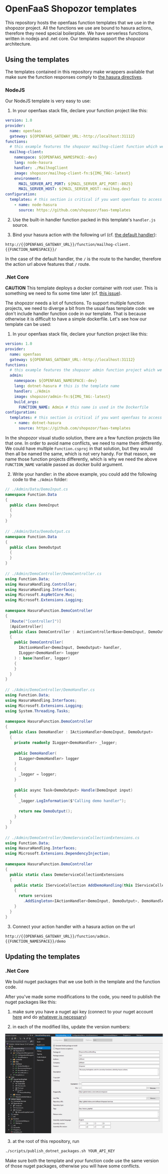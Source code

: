 # OpenFaaS Shopozor templates

This repository hosts the openfaas function templates that we use in the shopozor project. All the functions we use are bound to hasura actions, therefore they need special boilerplate. We have serverless functions written in nodejs and .net core. Our templates support the shopozor architecture.

## Using the templates

The templates contained in this repository make wrappers available that make sure the function responses comply to [the hasura directives](https://hasura.io/docs/1.0/graphql/core/actions/action-handlers.html).

### NodeJS

Our NodeJS template is very easy to use:

1. In your openfaas stack file, declare your function project like this:
```yaml
version: 1.0
provider:
  name: openfaas
  gateway: ${OPENFAAS_GATEWAY_URL:-http://localhost:31112}
functions:
  # this example features the shopozor mailhog-client function which we wrote in javascript
  mailhog-client:
    namespace: ${OPENFAAS_NAMESPACE:-dev}
    lang: node-hasura
    handler: ./MailhogClient
    image: shopozor/mailhog-client-fn:${IMG_TAG:-latest}
    environment:
      MAIL_SERVER_API_PORT: ${MAIL_SERVER_API_PORT:-8025}
      MAIL_SERVER_HOST: ${MAIL_SERVER_HOST:-mailhog.dev}
configuration:
  templates: # this section is critical if you want openfaas to access our templates
    - name: node-hasura
      source: https://github.com/shopozor/faas-templates
```

2. Use the built-in handler function packed in this template's `handler.js` source.

3. Bind your hasura action with the following url (cf. [the default handler](/template/node-hasura/function/handler.js)):
```
http://{{OPENFAAS_GATEWAY_URL}}/function/mailhog-client.{{FUNCTION_NAMESPACE}}/
```
In the case of the default handler, the `/` is the route to the handler, therefore the action url above features that `/` route. 

### .Net Core

**CAUTION** This template deploys a docker container with root user. This is something we need to fix some time later (cf. [this issue](https://gitlab.hidora.com/softozor/shopozor/services/-/issues/324)).

The shopozor needs a lot of functions. To support multiple function projects, we need to diverge a bit from the usual faas template code: we don't include handler function code in our template. That is because otherwise it is difficult to have a simple dockerfile. Let's see how our template can be used:

1. In your openfaas stack file, declare your function project like this:
```yaml
version: 1.0
provider:
  name: openfaas
  gateway: ${OPENFAAS_GATEWAY_URL:-http://localhost:31112}
functions:
  # this example features the shopozor admin function project which we wrote in .Net Core
  admin:
    namespace: ${OPENFAAS_NAMESPACE:-dev}
    lang: dotnet-hasura # this is the template name
    handler: ./Admin
    image: shopozor/admin-fn:${IMG_TAG:-latest}
    build_args:
      FUNCTION_NAME: Admin # this name is used in the Dockerfile
configuration:
  templates: # this section is critical if you want openfaas to access our templates
    - name: dotnet-hasura
      source: https://github.com/shopozor/faas-templates
```
In the shopozor visual studio solution, there are a few function projects like that one. In order to avoid name conflicts, we need to name them differently. We could have multiple `Function.csproj` in that solution, but they would then all be named the same, which is not very handy. For that reason, we name those function projects differently, which is why we need the above `FUNCTION_NAME` variable passed as docker build argument.

2. Write your handler: in the above example, you could add the following code to the `./Admin` folder:
```cs
// ./Admin/Data/DemoInput.cs
namespace Function.Data
{
  public class DemoInput
  {
  }
}

// ./Admin/Data/DemoOutput.cs
namespace Function.Data
{
  public class DemoOutput
  {
  }
}

// ./Admin/DemoController/DemoController.cs
using Function.Data;
using HasuraHandling.Controller;
using HasuraHandling.Interfaces;
using Microsoft.AspNetCore.Mvc;
using Microsoft.Extensions.Logging;

namespace HasuraFunction.DemoController
{
  [Route("[controller]")]
  [ApiController]
  public class DemoController : ActionControllerBase<DemoInput, DemoOutput>
  {
    public DemoController(
      IActionHandler<DemoInput, DemoOutput> handler,
      ILogger<DemoHandler> logger
    ) : base(handler, logger)
    {
    }
  }
}

// ./Admin/DemoController/DemoHandler.cs
using Function.Data;
using HasuraHandling.Interfaces;
using Microsoft.Extensions.Logging;
using System.Threading.Tasks;

namespace HasuraFunction.DemoController
{
  public class DemoHandler : IActionHandler<DemoInput, DemoOutput>
  {
    private readonly ILogger<DemoHandler> _logger;

    public DemoHandler(
      ILogger<DemoHandler> logger
    )
    {
      _logger = logger;
    }

    public async Task<DemoOutput> Handle(DemoInput input)
    {
      _logger.LogInformation($"Calling demo handler");

      return new DemoOutput();
    }
  }
}

// ./Admin/DemoController/DemoServiceCollectionExtensions.cs
using Function.Data;
using HasuraHandling.Interfaces;
using Microsoft.Extensions.DependencyInjection;

namespace HasuraFunction.DemoController
{
  public static class DemoServiceCollectionExtensions
  {
    public static IServiceCollection AddDemoHandling(this IServiceCollection services)
    {
      return services
        .AddSingleton<IActionHandler<DemoInput, DemoOutput>, DemoHandler>();
    }
  }
}
```

3. Connect your action handler with a hasura action on the url 
```
http://{{OPENFAAS_GATEWAY_URL}}/function/admin.{{FUNCTION_NAMESPACE}}/demo
```

## Updating the templates

### .Net Core

We build nuget packages that we use both in the template and the function code. 

After you've made some modifications to the code, you need to publish the nuget packages like this:

1. make sure you have a nuget api key (connect to your nuget account [here](https://www.nuget.org/users/account/LogOn) and do [whatever is necessary](https://docs.microsoft.com/en-us/nuget/quickstart/create-and-publish-a-package-using-the-dotnet-cli))

2. in each of the modified libs, update the version numbers:

![nuget package version numbers](/doc/img/nuget-update.png)

3. at the root of this repository, run
```bash
./scripts/publish_dotnet_packages.sh YOUR_API_KEY
```

Make sure both the template and your function code use the same version of those nuget packages, otherwise you will have some conflicts.